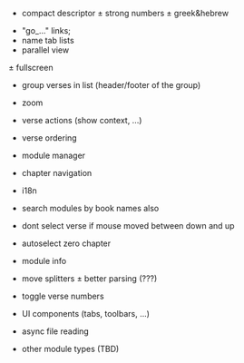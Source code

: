 + compact descriptor
± strong numbers
± greek&hebrew
- "go_..." links;
- name tab lists
- parallel view

± fullscreen
- group verses in list (header/footer of the group)
- zoom
- verse actions (show context, ...)
- verse ordering
- module manager
- chapter navigation
- i18n
- search modules by book names also
- dont select verse if mouse moved between down and up
- autoselect zero chapter
- module info
- move splitters
± better parsing (???)
- toggle verse numbers

- UI components (tabs, toolbars, ...)

- async file reading
- other module types (TBD)